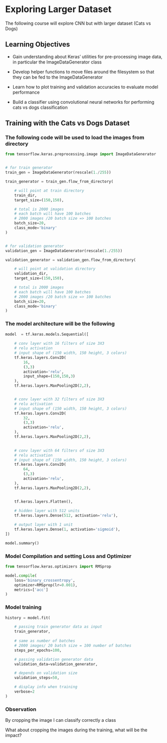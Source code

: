 # Exploring Larger Dataset

The following course will explore CNN but with larger dataset (Cats vs Dogs)

## Learning Objectives

- Gain understanding about Keras’ utilities for pre-processing image data, in particular the ImageDataGenerator class

- Develop helper functions to move files around the filesystem so that they can be fed to the ImageDataGenerator

- Learn how to plot training and validation accuracies to evaluate model performance

- Build a classifier using convolutional neural networks for performing cats vs dogs classification

## Training with the Cats vs Dogs Dataset


### The following code will be used to load the images from directory

```python
from tensorflow.keras.preprocessing.image import ImageDataGenerator


# for train generator
train_gen = ImageDataGenerator(rescale(1./255))

train_generator = train_gen.flow_from_directory(

    # will point at train directory
    train_dir,
    target_size=(150,150),

    # total is 2000 images
    # each batch will have 100 batches
    # 2000 images /20 batch size => 100 batches
    batch_size=20,
    class_mode='binary'
)


# for validation generator
validation_gen = ImageDataGenerator(rescale(1./255))

validation_generator = validation_gen.flow_from_directory(

    # will point at validation directory
    validation_dir,
    target_size=(150,150),

    # total is 2000 images
    # each batch will have 100 batches
    # 2000 images /20 batch size => 100 batches
    batch_size=20,
    class_mode='binary'
)
```

### The model architecture will be the following

```python
model  = tf.keras.models.Sequential([
    
    # conv layer with 16 filters of size 3X3
    # relu activation
    # input shape of (150 width, 150 height, 3 colors)
    tf.keras.layers.Conv2D(
        16,
        (3,3)
        activation='relu',
        input_shape=(150,150,3)
    ),
    tf.keras.layers.MaxPooling2D(2,2),


    # conv layer with 32 filters of size 3X3
    # relu activation
    # input shape of (150 width, 150 height, 3 colors)
    tf.keras.layers.Conv2D(
        32,
        (3,3)
        activation='relu',
    ),
    tf.keras.layers.MaxPooling2D(2,2),

    
    # conv layer with 64 filters of size 3X3
    # relu activation
    # input shape of (150 width, 150 height, 3 colors)
    tf.keras.layers.Conv2D(
        64,
        (3,3)
        activation='relu',
    ),
    tf.keras.layers.MaxPooling2D(2,2),


    tf.keras.layers.Flatten(),
    
    # hidden layer with 512 units
    tf.keras.layers.Dense(512, activation='relu'),

    # output layer with 1 unit
    tf.keras.layers.Dense(1, activation='sigmoid'),
])

model.summary()
```

### Model Compilation and setting Loss and Optimizer

```python
from tensorflow.keras.optimizers import RMSprop

model.compile(
    loss='binary_crossentropy',
    optimizer=RMSprop(lr=0.001),
    metrics=['acc']
)

```

### Model training

```python
history = model.fit(

    # passing train generator data as input
    train_generator,
    
    # same as number of batches
    # 2000 images/ 20 batch size = 100 number of batches
    steps_per_epochs=100,

    # passing validation generator data
    validation_data=validation_generator,

    # depends on validation size
    validation_steps=50,

    # display info when training
    verbose=2
)
```

### Observation

By cropping the image I can classify correctly a class

What about cropping the images during the training, what will be the impact?

